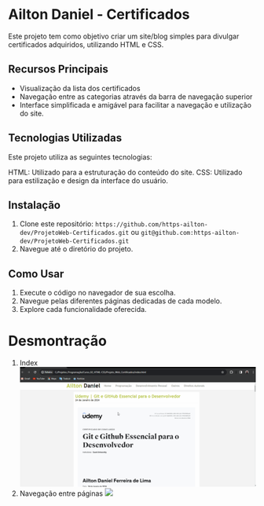 # Ailton Daniel - Certificados

Este projeto tem como objetivo criar um site/blog simples para divulgar certificados adquiridos, utilizando HTML e CSS. 

## Recursos Principais

- Visualização da lista dos certificados
- Navegação entre as categorias através da barra de navegação superior
- Interface simplificada e amigável para facilitar a navegação e utilização do site.

## Tecnologias Utilizadas

Este projeto utiliza as seguintes tecnologias:

HTML: Utilizado para a estruturação do conteúdo do site.
CSS: Utilizado para estilização e design da interface do usuário.

## Instalação

1. Clone este repositório: `https://github.com/https-ailton-dev/ProjetoWeb-Certificados.git` ou `git@github.com:https-ailton-dev/ProjetoWeb-Certificados.git`
2. Navegue até o diretório do projeto.

## Como Usar

1. Execute o código no navegador de sua escolha.
2. Navegue pelas diferentes páginas dedicadas de cada modelo.
3. Explore cada funcionalidade oferecida.

# Desmontração
1. Index
![](gif/index.gif)
2. Navegação entre páginas
![](gif/navegacao.gif)
